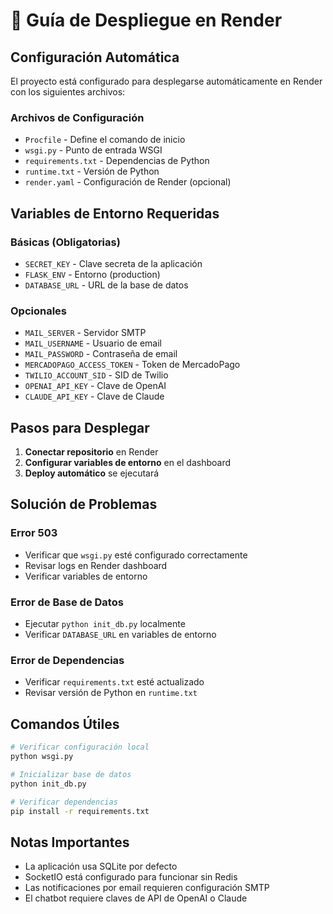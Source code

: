 # 🚀 Guía de Despliegue en Render

## Configuración Automática

El proyecto está configurado para desplegarse automáticamente en Render con los siguientes archivos:

### Archivos de Configuración
- `Procfile` - Define el comando de inicio
- `wsgi.py` - Punto de entrada WSGI
- `requirements.txt` - Dependencias de Python
- `runtime.txt` - Versión de Python
- `render.yaml` - Configuración de Render (opcional)

## Variables de Entorno Requeridas

### Básicas (Obligatorias)
- `SECRET_KEY` - Clave secreta de la aplicación
- `FLASK_ENV` - Entorno (production)
- `DATABASE_URL` - URL de la base de datos

### Opcionales
- `MAIL_SERVER` - Servidor SMTP
- `MAIL_USERNAME` - Usuario de email
- `MAIL_PASSWORD` - Contraseña de email
- `MERCADOPAGO_ACCESS_TOKEN` - Token de MercadoPago
- `TWILIO_ACCOUNT_SID` - SID de Twilio
- `OPENAI_API_KEY` - Clave de OpenAI
- `CLAUDE_API_KEY` - Clave de Claude

## Pasos para Desplegar

1. **Conectar repositorio** en Render
2. **Configurar variables de entorno** en el dashboard
3. **Deploy automático** se ejecutará

## Solución de Problemas

### Error 503
- Verificar que `wsgi.py` esté configurado correctamente
- Revisar logs en Render dashboard
- Verificar variables de entorno

### Error de Base de Datos
- Ejecutar `python init_db.py` localmente
- Verificar `DATABASE_URL` en variables de entorno

### Error de Dependencias
- Verificar `requirements.txt` esté actualizado
- Revisar versión de Python en `runtime.txt`

## Comandos Útiles

```bash
# Verificar configuración local
python wsgi.py

# Inicializar base de datos
python init_db.py

# Verificar dependencias
pip install -r requirements.txt
```

## Notas Importantes

- La aplicación usa SQLite por defecto
- SocketIO está configurado para funcionar sin Redis
- Las notificaciones por email requieren configuración SMTP
- El chatbot requiere claves de API de OpenAI o Claude
